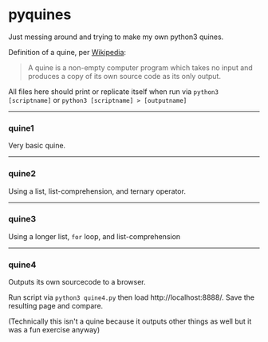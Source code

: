 # pyquines

Just messing around and trying to make my own python3 quines.

Definition of a quine, per [Wikipedia](https://en.wikipedia.org/wiki/Quine_(computing)):

> A quine is a non-empty computer program which takes no input and produces a copy of its own source code as its only output.

All files here should print or replicate itself when run via `python3 [scriptname]` or `python3 [scriptname] > [outputname]`

***

### quine1

Very basic quine.

***

### quine2

Using a list, list-comprehension, and ternary operator.

***

### quine3

Using a longer list, `for` loop, and list-comprehension

***

### quine4

Outputs its own sourcecode to a browser.

Run script via `python3 quine4.py` then load http://localhost:8888/. Save the resulting page and compare.

(Technically this isn't a quine because it outputs other things as well but it was a fun exercise anyway)
